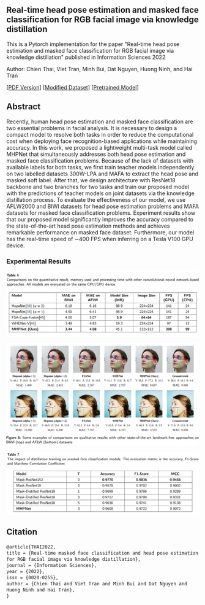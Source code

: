 ## Real-time head pose estimation and masked face classification for RGB facial image via knowledge distillation

This is a Pytorch implementation for the paper "Real-time head pose estimation and masked face classification for RGB facial image via knowledge distillation" published in Information Sciences 2022

Author: Chien Thai, Viet Tran, Minh Bui, Dat Nguyen, Huong Ninh, and Hai Tran

[[PDF Version](https://drive.google.com/file/d/1kRrHh8G9z4u8YdqlUnlsm3doJZYQUfIC/view?usp=sharing)]
[[Modified Dataset](https://drive.google.com/drive/folders/19y6BCiMrV2GzD_v81_iRZ59E4IvcyD7h?usp=sharing)]
[[Pretrained Model](https://drive.google.com/file/d/1PQZeV-fkBX8U8X6NDIuc-c4AJ5M93Al3/view?usp=sharing)]

## Abstract

Recently, human head pose estimation and masked face classification are two essential problems in facial analysis. It is necessary to design a compact model to resolve both tasks in order to reduce the computational cost when deploying face recognition-based applications while maintaining accuracy. In this work, we proposed a lightweight multi-task model called MHPNet that simultaneously addresses both head pose estimation and masked face classification problems. Because of the lack of datasets with available labels for both tasks, we first train teacher models independently on two labelled datasets 300W-LPA and MAFA to extract the head pose and masked soft label. After that, we design architecture with ResNet18 backbone and two branches for two tasks and train our proposed model with the predictions of teacher models on joint datasets via the knowledge distillation process. To evaluate the effectiveness of our model, we use AFLW2000 and BIWI datasets for head pose estimation problems and MAFA datasets for masked face classification problems. Experiment results show that our proposed model significantly improves the accuracy compared to the state-of-the-art head pose estimation methods and achieves remarkable performance on masked face dataset. Furthermore, our model has the real-time speed of ∼400 FPS when inferring on a Tesla V100 GPU device.

### Experimental Results

![image](https://github.com/chientv99/maskpose/blob/main/headpose.png)

![image](https://github.com/chientv99/maskpose/blob/main/qualitative.png)

![image](https://github.com/chientv99/maskpose/blob/main/mask_result.png)

## Citation

```
@article{THAI2022,
title = {Real-time masked face classification and head pose estimation for RGB facial image via knowledge distillation},
journal = {Information Sciences},
year = {2022},
issn = {0020-0255},
author = {Chien Thai and Viet Tran and Minh Bui and Dat Nguyen and Huong Ninh and Hai Tran},
}
```
